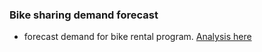 ### Bike sharing demand forecast
- forecast demand for bike rental program. [Analysis here](https://github.com/leinada/Business/tree/master/bikeSharingML)
